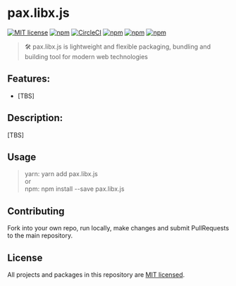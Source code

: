 # pax.libx.js 

[![MIT license](https://img.shields.io/badge/License-MIT-blue.svg)](/LICENSE)
[![npm](https://img.shields.io/npm/v/pax.libx.js.svg?maxAge=1000)](https://www.npmjs.com/package/pax.libx.js)
[![CircleCI](https://circleci.com/gh/Livshitz/libx.fuser/tree/master.svg?style=shield)](https://circleci.com/gh/Livshitz/libx.fuser)
[![npm](https://img.shields.io/bundlephobia/minzip/pax.libx.js.svg?style=plastic)](https://www.npmjs.com/package/pax.libx.js)
[![npm](https://img.shields.io/bundlephobia/min/pax.libx.js.svg?style=plastic)](https://www.npmjs.com/package/pax.libx.js)
[![npm](https://img.shields.io/github/languages/code-size/livshitz/pax.libx.js.svg?label=source%20code%20size)](https://www.github.com/livshitz/pax.libx.js)

> 🛠 pax.libx.js is lightweight and flexible packaging, bundling and building tool for modern web technologies

## Features: 
* [TBS]

## Description:
[TBS]<br/>


## Usage
> yarn: yarn add pax.libx.js   
or   
> npm: npm install --save pax.libx.js

## Contributing

Fork into your own repo, run locally, make changes and submit PullRequests to the main repository.


## License

All projects and packages in this repository are [MIT licensed](/LICENSE).

